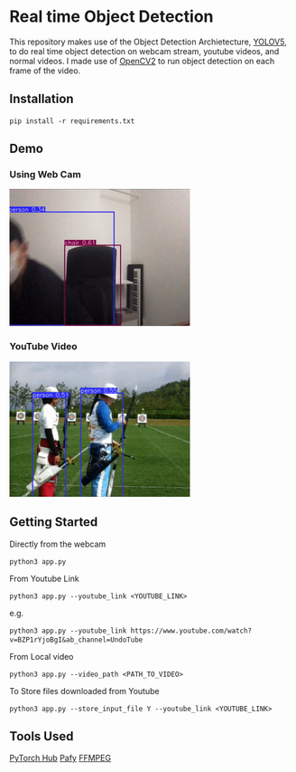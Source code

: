 # Real time Object Detection

This repository makes use of the Object Detection Archietecture, [YOLOV5](https://github.com/ultralytics/yolov5), to do real time object detection on webcam stream, youtube videos, and normal videos. I made use of [OpenCV2](https://opencv.org/) to run object detection on each frame of the video.


## Installation
```
pip install -r requirements.txt
```
## Demo
### Using Web Cam
![Alt Text](./assets/webcam.gif)

### YouTube Video
![Alt Text](./assets/archery.gif)

## Getting Started
Directly from the webcam
```
python3 app.py
```

From Youtube Link
```
python3 app.py --youtube_link <YOUTUBE_LINK>
```
e.g.
```
python3 app.py --youtube_link https://www.youtube.com/watch?v=BZP1rYjoBgI&ab_channel=UndoTube 
```

From Local video
```
python3 app.py --video_path <PATH_TO_VIDEO>
```

To Store files downloaded from Youtube
```
python3 app.py --store_input_file Y --youtube_link <YOUTUBE_LINK>
```


## Tools Used
[PyTorch Hub](https://pytorch.org/hub/)
[Pafy](https://pypi.org/project/pafy/)
[FFMPEG](https://www.ffmpeg.org/)
